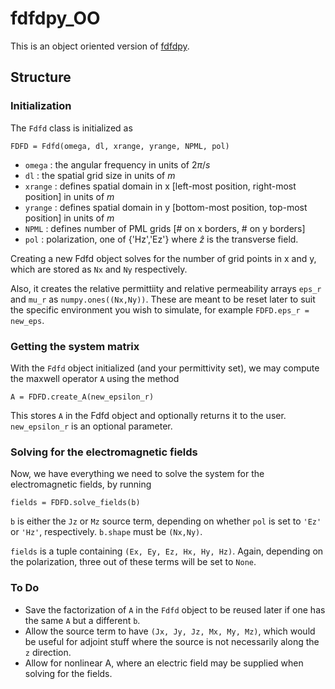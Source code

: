 # fdfdpy_OO

This is an object oriented version of [fdfdpy](https://github.com/fancompute/fdfdpy).

## Structure

### Initialization

The `Fdfd` class is initialized as

	FDFD = Fdfd(omega, dl, xrange, yrange, NPML, pol)

- `omega` : the angular frequency in units of $2\pi/s$
- `dl` : the spatial grid size in units of $m$
- `xrange` : defines spatial domain in x [left-most position, right-most position] in units of $m$
- `yrange` : defines spatial domain in y [bottom-most position, top-most position] in units of $m$
- `NPML` : defines number of PML grids [# on x borders, # on y borders]
- `pol` : polarization, one of {'Hz','Ez'} where $\hat{z}$ is the transverse field.

Creating a new Fdfd object solves for the number of grid points in x and y, which are stored as `Nx` and `Ny` respectively.

Also, it creates the relative permittiity and relative permeability arrays `eps_r` and `mu_r` as `numpy.ones((Nx,Ny))`.  These are meant to be reset later to suit the specific environment you wish to simulate, for example `FDFD.eps_r = new_eps`.

### Getting the system matrix

With the `Fdfd` object initialized (and your permittivity set), we may compute the maxwell operator `A` using the method

	A = FDFD.create_A(new_epsilon_r)

This stores `A` in the Fdfd object and optionally returns it to the user.  `new_epsilon_r` is an optional parameter.

### Solving for the electromagnetic fields

Now, we have everything we need to solve the system for the electromagnetic fields, by running

	fields = FDFD.solve_fields(b)
	
`b` is either the `Jz` or `Mz` source term, depending on whether `pol` is set to `'Ez'` or `'Hz'`, respectively.  `b.shape` must be `(Nx,Ny)`.

`fields` is a tuple containing `(Ex, Ey, Ez, Hx, Hy, Hz)`.  Again, depending on the polarization, three out of these terms will be set to `None`.


### To Do

- Save the factorization of `A` in the `Fdfd` object to be reused later if one has the same `A` but a different `b`.
- Allow the source term to have `(Jx, Jy, Jz, Mx, My, Mz)`, which would be useful for adjoint stuff where the source is not necessarily along the `z` direction.
- Allow for nonlinear A, where an electric field may be supplied when solving for the fields.


